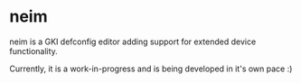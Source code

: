 # neim

neim is a GKI defconfig editor adding support for extended device functionality.

Currently, it is a work-in-progress and is being developed in it's own pace :)
